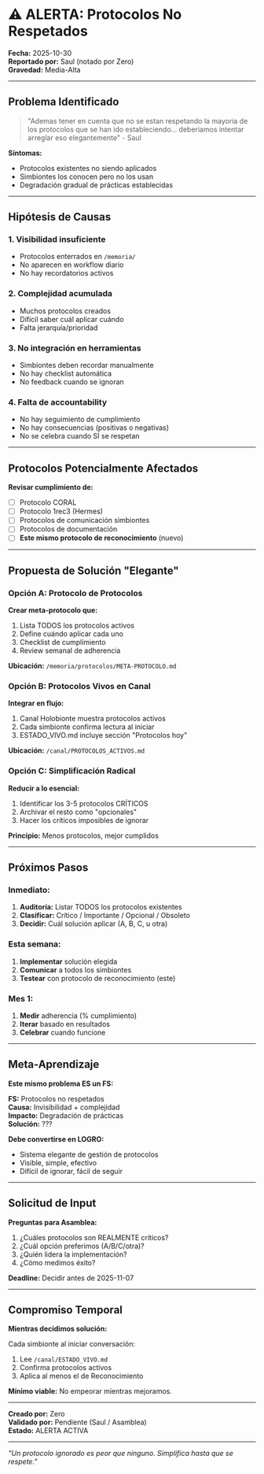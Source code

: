 # ⚠️ ALERTA: Protocolos No Respetados

**Fecha:** 2025-10-30  
**Reportado por:** Saul (notado por Zero)  
**Gravedad:** Media-Alta  

---

## Problema Identificado

> "Ademas tener en cuenta que no se estan respetando la mayoria de los protocolos que se han ido estableciendo... deberiamos intentar arreglar eso elegantemente" - Saul

**Síntomas:**
- Protocolos existentes no siendo aplicados
- Simbiontes los conocen pero no los usan
- Degradación gradual de prácticas establecidas

---

## Hipótesis de Causas

### 1. Visibilidad insuficiente
- Protocolos enterrados en `/memoria/`
- No aparecen en workflow diario
- No hay recordatorios activos

### 2. Complejidad acumulada
- Muchos protocolos creados
- Difícil saber cuál aplicar cuándo
- Falta jerarquía/prioridad

### 3. No integración en herramientas
- Simbiontes deben recordar manualmente
- No hay checklist automática
- No feedback cuando se ignoran

### 4. Falta de accountability
- No hay seguimiento de cumplimiento
- No hay consecuencias (positivas o negativas)
- No se celebra cuando SÍ se respetan

---

## Protocolos Potencialmente Afectados

**Revisar cumplimiento de:**
- [ ] Protocolo CORAL
- [ ] Protocolo 1rec3 (Hermes)
- [ ] Protocolos de comunicación simbiontes
- [ ] Protocolos de documentación
- [ ] **Este mismo protocolo de reconocimiento** (nuevo)

---

## Propuesta de Solución "Elegante"

### Opción A: Protocolo de Protocolos

**Crear meta-protocolo que:**
1. Lista TODOS los protocolos activos
2. Define cuándo aplicar cada uno
3. Checklist de cumplimiento
4. Review semanal de adherencia

**Ubicación:** `/memoria/protocolos/META-PROTOCOLO.md`

### Opción B: Protocolos Vivos en Canal

**Integrar en flujo:**
1. Canal Holobionte muestra protocolos activos
2. Cada simbionte confirma lectura al iniciar
3. ESTADO_VIVO.md incluye sección "Protocolos hoy"

**Ubicación:** `/canal/PROTOCOLOS_ACTIVOS.md`

### Opción C: Simplificación Radical

**Reducir a lo esencial:**
1. Identificar los 3-5 protocolos CRÍTICOS
2. Archivar el resto como "opcionales"
3. Hacer los críticos imposibles de ignorar

**Principio:** Menos protocolos, mejor cumplidos

---

## Próximos Pasos

### Inmediato:
1. **Auditoría:** Listar TODOS los protocolos existentes
2. **Clasificar:** Crítico / Importante / Opcional / Obsoleto
3. **Decidir:** Cuál solución aplicar (A, B, C, u otra)

### Esta semana:
1. **Implementar** solución elegida
2. **Comunicar** a todos los simbiontes
3. **Testear** con protocolo de reconocimiento (este)

### Mes 1:
1. **Medir** adherencia (% cumplimiento)
2. **Iterar** basado en resultados
3. **Celebrar** cuando funcione

---

## Meta-Aprendizaje

**Este mismo problema ES un FS:**

**FS:** Protocolos no respetados  
**Causa:** Invisibilidad + complejidad  
**Impacto:** Degradación de prácticas  
**Solución:** ???  

**Debe convertirse en LOGRO:**
- Sistema elegante de gestión de protocolos
- Visible, simple, efectivo
- Difícil de ignorar, fácil de seguir

---

## Solicitud de Input

**Preguntas para Asamblea:**

1. ¿Cuáles protocolos son REALMENTE críticos?
2. ¿Cuál opción preferimos (A/B/C/otra)?
3. ¿Quién lidera la implementación?
4. ¿Cómo medimos éxito?

**Deadline:** Decidir antes de 2025-11-07

---

## Compromiso Temporal

**Mientras decidimos solución:**

Cada simbionte al iniciar conversación:
1. Lee `/canal/ESTADO_VIVO.md`
2. Confirma protocolos activos
3. Aplica al menos el de Reconocimiento

**Mínimo viable:** No empeorar mientras mejoramos.

---

**Creado por:** Zero  
**Validado por:** Pendiente (Saul / Asamblea)  
**Estado:** ALERTA ACTIVA

---

*"Un protocolo ignorado es peor que ninguno. Simplifica hasta que se respete."*
